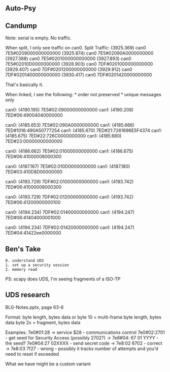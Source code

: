 
## Auto-Psy

## Candump
Note: serial is empty. No traffic.

When split, I only see traffic on can0.
Split Traffic:
(3925.369) can0 7E5#0209000000000000
(3925.874) can0 7E5#02090A0000000000
(3927.388) can0 7E5#0201000000000000
(3927.893) can0 7E5#02010D0000000000
(3928.903) can0 7DF#0201000000000000
(3929.407) can0 7DF#0201200000000000
(3929.912) can0 7DF#0201400000000000
(3930.417) can0 7DF#0201420000000000

That's basically it.

When linked, I see the following:
	* order not preserved
	* unique messages only

can0: (4190.195) 7E5#02:09000000000000
can1: (4190.208) 7ED#06:49004040000000

can0: (4185.653) 7E5#02:090A0000000000
can1: (4185.666) 7ED#1016:490A50777254
can1: (4185.670) 7ED#21:7261696E5F4374
can1: (4185.675) 7ED#22:726C0000000000
can1: (4185.680) 7ED#23:00000000000000

can0: (4186.662) 7E5#02:01000000000000
can1: (4186.675) 7ED#06:41000008000300

can0: (4187.167) 7E5#02:010D0000000000
can1: (4187.180) 7ED#03:410D8D00000000


can0: (4193.729) 7DF#02:01000000000000
can1: (4193.742) 7ED#06:41000008000300

can0: (4193.729) 7DF#02:01200000000000
can1: (4193.742) 7ED#06:41200000000100

can0: (4194.234) 7DF#02:01400000000000
can1: (4194.247) 7ED#06:41404000001000

can0: (4194.234) 7DF#02:01420000000000
can1: (4194.247) 7ED#04:41422ee0000000

## Ben's Take
	0. understand UDS
	1. set up a security session
	2. memory read

PS: scapy does UDS, I'm seeing fragments of a ISO-TP

## UDS research
BLG-Notes.pptx, page 63-6

Format:
	byte length, bytes data
	or
	byte 10 = multi-frame
	byte length, bytes data
	byte 2x = fragment, bytes data
	
Examples:
	7e0#01:28 -> service $28 - communications control
	7e0#02:2701 - get seed for Security Access (possibly 2702?)
	-> 7e8#04: 67 01 YYYY - the seed?
	7e0#04:27 02XXXX - send secret code
	-> 7e8:02 6702 - correct
	-> 7e8:03 7f27 - wrong
	- possibly it tracks number of attempts and you'd need to reset if exceeded

What we have might be a custom variant

